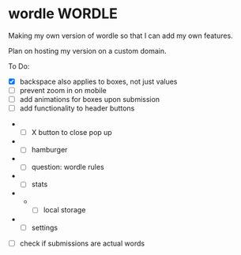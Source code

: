 # wordle WORDLE

Making my own version of wordle so that I can add my own features.

Plan on hosting my version on a custom domain.

To Do:

- [x] backspace also applies to boxes, not just values
- [ ] prevent zoom in on mobile
- [ ] add animations for boxes upon submission
- [ ] add functionality to header buttons
- - [ ] X button to close pop up
- - [ ] hamburger
- - [ ] question: wordle rules
- - [ ] stats
- - - [ ] local storage
- - [ ] settings
- [ ] check if submissions are actual words
